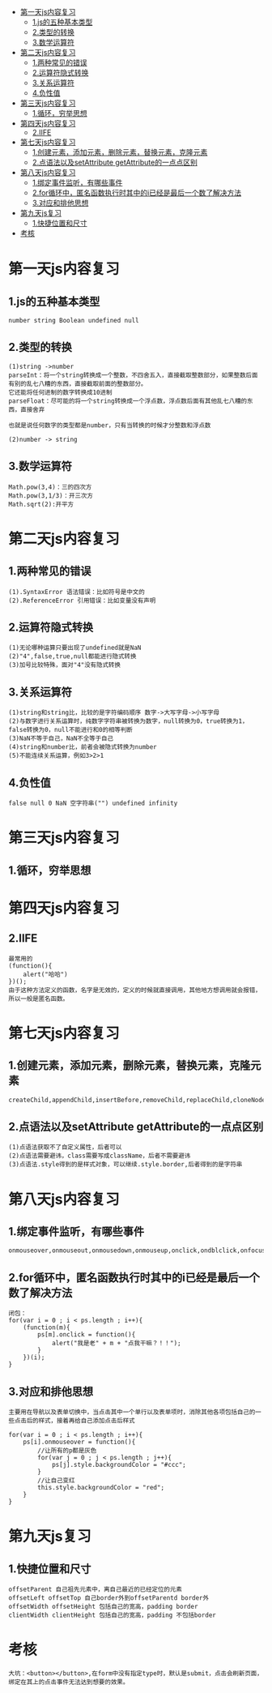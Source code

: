 <!-- TOC -->

- [第一天js内容复习](#第一天js内容复习)
    - [1.js的五种基本类型](#1js的五种基本类型)
    - [2.类型的转换](#2类型的转换)
    - [3.数学运算符](#3数学运算符)
- [第二天js内容复习](#第二天js内容复习)
    - [1.两种常见的错误](#1两种常见的错误)
    - [2.运算符隐式转换](#2运算符隐式转换)
    - [3.关系运算符](#3关系运算符)
    - [4.负性值](#4负性值)
- [第三天js内容复习](#第三天js内容复习)
    - [1.循环，穷举思想](#1循环穷举思想)
- [第四天js内容复习](#第四天js内容复习)
    - [2.IIFE](#2iife)
- [第七天js内容复习](#第七天js内容复习)
    - [1.创建元素，添加元素，删除元素，替换元素，克隆元素](#1创建元素添加元素删除元素替换元素克隆元素)
    - [2.点语法以及setAttribute getAttribute的一点点区别](#2点语法以及setattribute-getattribute的一点点区别)
- [第八天js内容复习](#第八天js内容复习)
    - [1.绑定事件监听，有哪些事件](#1绑定事件监听有哪些事件)
    - [2.for循环中，匿名函数执行时其中的i已经是最后一个数了解决方法](#2for循环中匿名函数执行时其中的i已经是最后一个数了解决方法)
    - [3.对应和排他思想](#3对应和排他思想)
- [第九天js复习](#第九天js复习)
    - [1.快捷位置和尺寸](#1快捷位置和尺寸)
- [考核](#考核)

<!-- /TOC -->
# 第一天js内容复习

## 1.js的五种基本类型
    number string Boolean undefined null

## 2.类型的转换
    (1)string ->number
    parseInt：将一个string转换成一个整数，不四舍五入，直接截取整数部分，如果整数后面有别的乱七八糟的东西，直接截取前面的整数部分。
    它还能将任何进制的数字转换成10进制
    parseFloat：尽可能的将一个string转换成一个浮点数，浮点数后面有其他乱七八糟的东西，直接舍弃

    也就是说任何数字的类型都是number，只有当转换的时候才分整数和浮点数

    (2)number -> string
    
## 3.数学运算符
    Math.pow(3,4)：三的四次方
    Math.pow(3,1/3)：开三次方
    Math.sqrt(2):开平方


# 第二天js内容复习

## 1.两种常见的错误
    (1).SyntaxError 语法错误：比如符号是中文的
    (2).ReferenceError 引用错误：比如变量没有声明

## 2.运算符隐式转换
    (1)无论哪种运算只要出现了undefined就是NaN
    (2)"4",false,true,null都能进行隐式转换
    (3)加号比较特殊，面对"4"没有隐式转换

## 3.关系运算符
    (1)string和string比，比较的是字符编码顺序 数字->大写字母->小写字母
    (2)与数字进行关系运算时，纯数字字符串被转换为数字，null转换为0，true转换为1，false转换为0，null不能进行和0的相等判断
    (3)NaN不等于自己，NaN不全等于自己
    (4)string和number比，前者会被隐式转换为number
    (5)不能连续关系运算，例如3>2>1

## 4.负性值
    false null 0 NaN 空字符串("") undefined infinity


# 第三天js内容复习

## 1.循环，穷举思想

# 第四天js内容复习

## 2.IIFE
    最常用的
    (function(){
        alert("哈哈")
    })();
    由于这种方法定义的函数，名字是无效的，定义的时候就直接调用，其他地方想调用就会报错，所以一般是匿名函数。



# 第七天js内容复习

## 1.创建元素，添加元素，删除元素，替换元素，克隆元素
    createChild,appendChild,insertBefore,removeChild,replaceChild,cloneNode

## 2.点语法以及setAttribute getAttribute的一点点区别
    (1)点语法获取不了自定义属性，后者可以
    (2)点语法需要避讳，class需要写成className，后者不需要避讳
    (3)点语法.style得到的是样式对象，可以继续.style.border,后者得到的是字符串

# 第八天js内容复习

## 1.绑定事件监听，有哪些事件
    onmouseover,onmouseout,onmousedown,onmouseup,onclick,ondblclick,onfocus,onblur,onload

## 2.for循环中，匿名函数执行时其中的i已经是最后一个数了解决方法
    闭包：
    for(var i = 0 ; i < ps.length ; i++){
        (function(m){
            ps[m].onclick = function(){
                alert("我是老" + m + "点我干嘛？！！");
            }
        })(i);
    }

## 3.对应和排他思想
    主要用在导航以及表单切换中，当点击其中一个单行以及表单项时，消除其他各项包括自己的一些点击后的样式，接着再给自己添加点击后样式

    for(var i = 0 ; i < ps.length ; i++){
        ps[i].onmouseover = function(){
            //让所有的p都是灰色
            for(var j = 0 ; j < ps.length ; j++){
                ps[j].style.backgroundColor = "#ccc";
            }
            //让自己变红
            this.style.backgroundColor = "red";
        }
    }

# 第九天js复习

## 1.快捷位置和尺寸
    offsetParent 自己祖先元素中，离自己最近的已经定位的元素
    offsetLeft offsetTop 自己border外到offsetParentd border外
    offsetWidth offsetHeight 包括自己的宽高，padding border
    clientWidth clientHeight 包括自己的宽高，padding 不包括border



# 考核
    大坑：<button></button>,在form中没有指定type时，默认是submit，点击会刷新页面，绑定在其上的点击事件无法达到想要的效果。